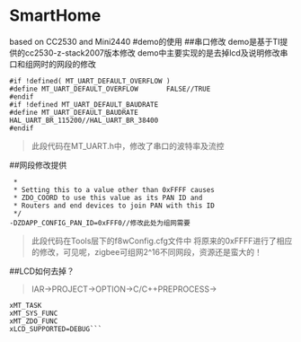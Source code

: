 # SmartHome
based on CC2530 and Mini2440
#demo的使用
##串口修改
demo是基于TI提供的cc2530-z-stack2007版本修改
demo中主要实现的是去掉lcd及说明修改串口和组网时的网段的修改

    #if !defined( MT_UART_DEFAULT_OVERFLOW )
    #define MT_UART_DEFAULT_OVERFLOW       FALSE//TRUE
    #endif
    #if !defined MT_UART_DEFAULT_BAUDRATE
    #define MT_UART_DEFAULT_BAUDRATE         HAL_UART_BR_115200//HAL_UART_BR_38400
    #endif

>此段代码在MT_UART.h中，修改了串口的波特率及流控

##网段修改提供

```/* Define the default PAN ID.
 *
 * Setting this to a value other than 0xFFFF causes
 * ZDO_COORD to use this value as its PAN ID and
 * Routers and end devices to join PAN with this ID
 */
-DZDAPP_CONFIG_PAN_ID=0xFFF0//修改此处为组网需要
```

>此段代码在Tools层下的f8wConfig.cfg文件中 将原来的0xFFFF进行了相应的修改，可见呢，zigbee可组网2^16不同网段，资源还是蛮大的！


##LCD如何去掉？
>IAR->PROJECT->OPTION->C/C++PREPROCESS->
```ZTOOL_P1
xMT_TASK
xMT_SYS_FUNC
xMT_ZDO_FUNC
xLCD_SUPPORTED=DEBUG```
